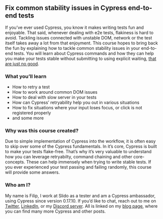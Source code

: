 ## Fix common stability issues in Cypress end-to-end tests

If you’ve ever used Cypress, you know it makes writing tests fun and enjoyable. That said, whenever dealing with e2e tests, flakiness is hard to avoid. Tackling issues connected with unstable DOM, network or the test itself takes away a lot from that enjoyment. This course hopes to bring back the fun by explaining how to tackle common stability issues in your end-to-end tests. You will learn about Cypress commands and how they can help you make your tests stable without submitting to using explicit waiting, [that are just no good](https://docs.cypress.io/guides/references/best-practices#Unnecessary-Waiting).

### What you’ll learn
- How to retry a test
- How to work around common DOM issues
- How to deal with slow server in your tests
- How can Cypress’ retryability help you out in various situations
- How to fix situations where your input loses focus, or click is not registered properly
- and some more

### Why was this course created?
Due to simple implementation of Cypress into the workflow, it is often easy to skip over some of the Cypress fundamentals. In it’s core, Cypress is built to make your tests flake-free. That’s why it’s very valuable to understand how you can leverage retryabilty, command chaining and other core-concepts. These can help immensely when trying to write stable tests. If you ever experienced your test passing and failing randomly, this course will provide some answers.

### Who am I?
My name is Filip, I work at Slido as a tester and am a Cypress ambassador, using Cypress since version 0.17.10. If you’d like to chat, reach out to me on [Twitter](https://twitter.com/filip_hric/), [LinkedIn](https://www.linkedin.com/in/filip-hric-11a5b1126/), or my [Discord server](https://bit.ly/cy-discord). All is linked on my [blog page](https://filiphric.com), where you can find many more Cypress and other posts.